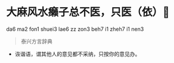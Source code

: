 # 大麻风水癞子总不医，只医（依）𢘞
da6 ma2 fon1 shuei3 lae6 zz zon3 beh7 i1 zheh7 i1 nen3
> 泰兴方言辞典
- 诙谐语，谓其他人的意见都不采纳，只按你的意见办。

